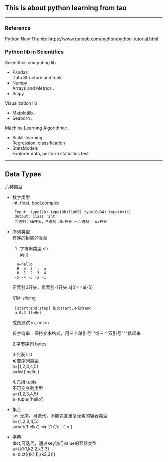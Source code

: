 ## This is about python learning from tao
---



### Reference 
Python New Thumb: https://www.runoob.com/python/python-tutorial.html


### Python lib in Scientifics 
Scientifics computing lib
  * Pandas   
    Data Structure and tools 
  * Numpy  
    Arrays and Metrics . 
  * Scipy

Visualization lib  
  * Matplotlib . 
  * Seaborn . 

Machine Learning Algorithmic . 
  * Scikit-learning   
     Regression, classification  
  * StatsModels   
     Explorer data, perform staticitics test
  
---
## Data Types   
六种类型  

* 数字类型  
  int, float, bool,complex
  
  ```
   Input: type(28) type(0b111000) type(0o34) type(0x1c)  
   Output: class 'int'  
   二进制：0b开头，八进制：0o开头 十六进制： ox开头  
  ```
  
* 序列类型  
  有序的封装的类型  
  1. 字符串类型 str  
     索引  
     
    ```
      a=hello  
      H  e  l  l  o  
      0  1  2  3  4  
     -5 -4 -3 -2 -1 
    
    ```
    
    正索引0开头，负索引-1开头  a[0]==a[-5]  
    
    切片 slicing 
    ```
     [start:end:step] 包含start,不包含end  
     a[0:3:1]=Hel  
    ```
    
    成员测试 in, not in  
    
    长字符串：保持文本格式，用三个单引号'''或三个双引号"""括起来  
   

    
  2.字节序列 bytes  
  
  3.列表 list  
   可变序列类型   
   a=[1,2,3,4,5]  
   a=list('hello')  
  
  4.元祖 tuple  
  不可变序列类型  
  a=(1,2,3,4,5)  
  a=tuple('hello')  
  
* 集合  
  set 无序，可迭代，不能包含重复元素的容器类型  
  a={1,2,3,4,5}  
  a=set('hello')  ==> {'h','e','l','o'}  
  
* 字典  
  dict,可迭代，通过key访问value的容器类型  
  a={k1:1,k2:2,k3:3}  
  a=dict(((k1,1),(k2,2)))  

